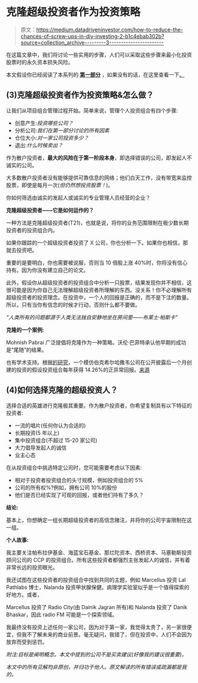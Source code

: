 # 克隆超级投资者作为投资策略

> 原文：<https://medium.datadriveninvestor.com/how-to-reduce-the-chances-of-screw-ups-in-diy-investing-2-b1c4ebab302b?source=collection_archive---------3----------------------->

在这篇文章中，我们将讨论一些实用的步骤，人们可以采取这些步骤来最小化投资股票时的永久资本损失风险。

本文假设你已经阅读了本系列的 [**第一部分**](https://p17abhishekr.medium.com/how-to-reduce-the-chances-of-screw-ups-in-diy-investing-ef9a87f28e0?source=friends_link&sk=1df0e1f04777c495c50ff2f3d4f237b1) ，如果没有的话，在这里查看一下[。](https://p17abhishekr.medium.com/how-to-reduce-the-chances-of-screw-ups-in-diy-investing-ef9a87f28e0?source=friends_link&sk=1df0e1f04777c495c50ff2f3d4f237b1)

## (3)克隆超级投资者作为投资策略&怎么做？

让我们从项目组合管理过程开始。简单来说，管理个人投资组合有四个步骤:

*   创意产生:*投资哪些公司？*
*   分析公司:*我们在第一部分讨论的所有因素*
*   仓位大小:*对一家公司投资多少？*
*   退出:*什么时候卖出？*

作为散户投资者，**最大的风险在于第一阶段本身**，即选择错误的公司，即发起人不诚实的公司。

大多数散户投资者没有能够提供可靠信息的网络；他们白天工作，没有带宽来监控股票，即使是每月一次(*但仍然想投资股票！*)。

你如何筛选由诚实的发起人或诚实的专业管理人员经营的企业？

**克隆超级投资者——它是如何运作的？**

一种方法是克隆超级投资者(T21)，也就是说，将你的业务范围限制在极少数长期投资者的投资组合内。

如果你跟踪的一个超级投资者投资了 X 公司，你也分析一下。如果你也相信，那就去投资吧。

重要的是要明白，你也需要被说服，否则当 10 倍股上涨 40%时，你将没有信心持有。因为你没有建立自己的论文。

此外，假设你从超级投资者的投资组合中分析一只股票，结果发现你并不相信，这很可能是因为你自己无法理解超级投资者所理解的东西。没关系！你不必理解所有超级投资者的投资理念。在投资中，一个人的回报是正确的，而不是下注的数量。所以，只有当你有信念的时候才行动，否则什么都不要做。

*“人类所有的问题都源于人类无法独自安静地坐在房间里——布莱士·帕斯卡”*

**克隆的一个案例:**

Mohnish Pabrai 广泛提倡将克隆作为一种策略。沃伦·巴菲特承认他早期的成功是“尾随”的结果。

也有学术支持。根据[的研究](https://papers.ssrn.com/sol3/papers.cfm?abstract_id=806246)，一个模仿伯克希尔哈撒韦公司在公开披露后一个月创建的投资的假设投资组合每年获得 14.26%的正异常回报。[来源](https://www.cnbc.com/id/218.html)

## (4)如何选择克隆的超级投资人？

选择合适的英雄进行克隆极其重要。作为散户投资者，你希望复制具有以下特征的投资者:

*   一流的唱片(任何你认为合适的)
*   长期投资(5 年以上)
*   集中投资组合(不超过 15-20 家公司)
*   大力倡导发起人的诚信
*   业主心态

在从投资组合中挑选特定公司时，您可能需要考虑以下因素:

*   相对于投资者投资组合的头寸规模，例如投资组合的 5%
*   公司的所有权%?例如，拥有公司 10%的股份
*   他们是否已经实现了可观的回报，或者他们持有了多久？

**结论:**

基本上，你想确定一组长期超级投资者的高信念赌注，并将你的公司宇宙限制在这一组。

**个人故事:**

我主要关注帕布拉伊基金、海蓝宝石基金、那烂陀资本、西桥资本、马塞勒斯投资顾问公司的 CCP 的投资组合。所有这些投资者都强烈主张发起人的诚信，并有着非常长远的投资眼光。

我还试图在这些投资者的投资组合中找到共同的主题，例如 Marcellus 投资 Lal Pathlabs 博士，Nalanda 投资甲状腺保健。病理学实验室似乎是一个值得探索的好地方。或者，

Marcellus 投资了 Radio City(由 Dainik Jagran 所有)和 Nalanda 投资了 Danik Bhaskar，因此 radio FM 可能是一个探索领域。

我最终没有投资上述任何一家公司，因为对于第一家，我觉得太贵了，另一家很便宜，但我不了解未来的商业前景。毫无疑问，我错了，但在投资中，人们不会因为放弃而受到惩罚。

*附注:目标是阐明概念。本文中提到的公司不是买卖建议(好像我的建议很重要)。*

*本文中的所有见解均非原创，并归功于他人。原文解读的所有错误或疏漏都是我的。*